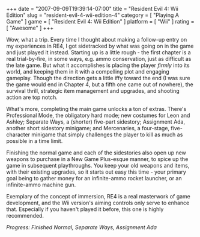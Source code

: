 +++
date = "2007-09-09T19:39:14-07:00"
title = "Resident Evil 4: Wii Edition"
slug = "resident-evil-4-wii-edition-4"
category = [ "Playing A Game" ]
game = [ "Resident Evil 4: Wii Edition" ]
platform = [ "Wii" ]
rating = [ "Awesome" ]
+++

Wow, what a trip.  Every time I thought about making a follow-up entry on my experiences in RE4, I got sidetracked by what was going on in the game and just played it instead.  Starting up is a little rough - the first chapter is a real trial-by-fire, in some ways, e.g. ammo conservation, just as difficult as the late game.  But what it accomplishes is placing the player <i>firmly</i> into its world, and keeping them in it with a compelling plot and engaging gameplay.  Though the direction gets a little iffy toward the end (I was sure the game would end in Chapter 4, but a fifth one came out of nowhere), the survival thrill, strategic item management and upgrades, and shooting action are top notch.

What's more, completing the main game unlocks a ton of extras.  There's Professional Mode, the obligatory hard mode; new costumes for Leon and Ashley; Separate Ways, a (shorter) five-part sidestory; Assignment Ada, another short sidestory minigame; and Mercenaries, a four-stage, five-character minigame that simply challenges the player to kill as much as possible in a time limit.

Finishing the normal game and each of the sidestories also open up new weapons to purchase in a New Game Plus-esque manner, to spice up the game in subsequent playthroughs.  You keep your old weapons and items, with their existing upgrades, so it starts out easy this time - your primary goal being to gather money for an infinite-ammo rocket launcher, or an infinite-ammo machine gun.

Exemplary of the concept of immersion, RE4 is a real masterwork of game development, and the Wii version's aiming controls only serve to enhance that.  Especially if you haven't played it before, this one is highly recommended.

<i>Progress: Finished Normal, Separate Ways, Assignment Ada</i>
